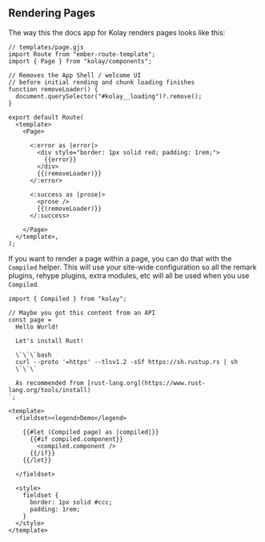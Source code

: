 ## Rendering Pages

The way this the docs app for Kolay renders pages looks like this:

```gjs
// templates/page.gjs
import Route from "ember-route-template";
import { Page } from "kolay/components";

// Removes the App Shell / welcome UI
// before initial rending and chunk loading finishes
function removeLoader() {
  document.querySelector("#kolay__loading")?.remove();
}

export default Route(
  <template>
    <Page>

      <:error as |error|>
        <div style="border: 1px solid red; padding: 1rem;">
          {{error}}
        </div>
        {{(removeLoader)}}
      </:error>

      <:success as |prose|>
        <prose />
        {{(removeLoader)}}
      </:success>

    </Page>
  </template>,
);
```

If you want to render a page within a page, you can do that with the `Compiled` helper. This will use your site-wide configuration so all the remark plugins, rehype plugins, extra modules, etc will all be used when you use `Compiled`.

```gjs live preview no-shadow
import { Compiled } from "kolay";

// Maybe you got this content from an API
const page = `
  Hello World!

  Let's install Rust!

  \`\`\`bash
  curl --proto '=https' --tlsv1.2 -sSf https://sh.rustup.rs | sh
  \`\`\`

  As recommended from [rust-lang.org](https://www.rust-lang.org/tools/install)
`;

<template>
  <fieldset><legend>Demo</legend>

    {{#let (Compiled page) as |compiled|}}
      {{#if compiled.component}}
        <compiled.component />
      {{/if}}
    {{/let}}

  </fieldset>

  <style>
    fieldset {
      border: 1px solid #ccc;
      padding: 1rem;
    }
  </style>
</template>
```
